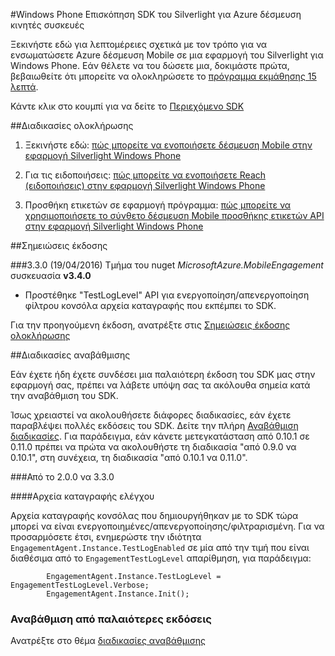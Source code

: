 <properties 
    pageTitle="Windows Phone Επισκόπηση Silverlight SDK" 
    description="Επισκόπηση του Windows Phone SDK του Silverlight για Azure δέσμευση κινητές συσκευές"                     
    services="mobile-engagement" 
    documentationCenter="mobile" 
    authors="piyushjo" 
    manager="dwrede"
    editor="" />

<tags 
    ms.service="mobile-engagement" 
    ms.workload="mobile" 
    ms.tgt_pltfrm="mobile-windows-phone" 
    ms.devlang="na" 
    ms.topic="article" 
    ms.date="08/19/2016" 
    ms.author="piyushjo" />

#<a name="windows-phone-silverlight-sdk-overview-for-azure-mobile-engagement"></a>Windows Phone Επισκόπηση SDK του Silverlight για Azure δέσμευση κινητές συσκευές

Ξεκινήστε εδώ για λεπτομέρειες σχετικά με τον τρόπο για να ενσωματώσετε Azure δέσμευση Mobile σε μια εφαρμογή του Silverlight για Windows Phone. Εάν θέλετε να του δώσετε μια, δοκιμάστε πρώτα, βεβαιωθείτε ότι μπορείτε να ολοκληρώσετε το [πρόγραμμα εκμάθησης 15 λεπτά](mobile-engagement-windows-phone-get-started.md).

Κάντε κλικ στο κουμπί για να δείτε το [Περιεχόμενο SDK](mobile-engagement-windows-phone-sdk-content.md)

##<a name="integration-procedures"></a>Διαδικασίες ολοκλήρωσης

1. Ξεκινήστε εδώ: [πώς μπορείτε να ενοποιήσετε δέσμευση Mobile στην εφαρμογή Silverlight Windows Phone](mobile-engagement-windows-phone-integrate-engagement.md)

2. Για τις ειδοποιήσεις: [πώς μπορείτε να ενοποιήσετε Reach (ειδοποιήσεις) στην εφαρμογή Silverlight Windows Phone](mobile-engagement-windows-phone-integrate-engagement-reach.md)

3. Προσθήκη ετικετών σε εφαρμογή πρόγραμμα: [πώς μπορείτε να χρησιμοποιήσετε το σύνθετο δέσμευση Mobile προσθήκης ετικετών API στην εφαρμογή Silverlight Windows Phone](mobile-engagement-windows-phone-use-engagement-api.md)

##<a name="release-notes"></a>Σημειώσεις έκδοσης

###<a name="330-04192016"></a>3.3.0 (19/04/2016)
Τμήμα του nuget *MicrosoftAzure.MobileEngagement* συσκευασία **v3.4.0**

-   Προστέθηκε "TestLogLevel" API για ενεργοποίηση/απενεργοποίηση φίλτρου κονσόλα αρχεία καταγραφής που εκπέμπει το SDK.

Για την προηγούμενη έκδοση, ανατρέξτε στις [Σημειώσεις έκδοσης ολοκλήρωσης](mobile-engagement-windows-phone-release-notes.md)

##<a name="upgrade-procedures"></a>Διαδικασίες αναβάθμισης

Εάν έχετε ήδη έχετε συνδέσει μια παλαιότερη έκδοση του SDK μας στην εφαρμογή σας, πρέπει να λάβετε υπόψη σας τα ακόλουθα σημεία κατά την αναβάθμιση του SDK.

Ίσως χρειαστεί να ακολουθήσετε διάφορες διαδικασίες, εάν έχετε παραβλέψει πολλές εκδόσεις του SDK. Δείτε την πλήρη [Αναβάθμιση διαδικασίες](mobile-engagement-windows-phone-upgrade-procedure.md). Για παράδειγμα, εάν κάνετε μετεγκατάσταση από 0.10.1 σε 0.11.0 πρέπει να πρώτα να ακολουθήστε τη διαδικασία "από 0.9.0 να 0.10.1", στη συνέχεια, τη διαδικασία "από 0.10.1 να 0.11.0".

###<a name="from-200-to-330"></a>Από το 2.0.0 να 3.3.0

####<a name="test-logs"></a>Αρχεία καταγραφής ελέγχου

Αρχεία καταγραφής κονσόλας που δημιουργήθηκαν με το SDK τώρα μπορεί να είναι ενεργοποιημένες/απενεργοποίησης/φιλτραρισμένη. Για να προσαρμόσετε έτσι, ενημερώστε την ιδιότητα `EngagementAgent.Instance.TestLogEnabled` σε μία από την τιμή που είναι διαθέσιμα από το `EngagementTestLogLevel` απαρίθμηση, για παράδειγμα:

            EngagementAgent.Instance.TestLogLevel = EngagementTestLogLevel.Verbose;
            EngagementAgent.Instance.Init();

### <a name="upgrade-from-older-versions"></a>Αναβάθμιση από παλαιότερες εκδόσεις

Ανατρέξτε στο θέμα [διαδικασίες αναβάθμισης](mobile-engagement-windows-phone-upgrade-procedure.md)
 
